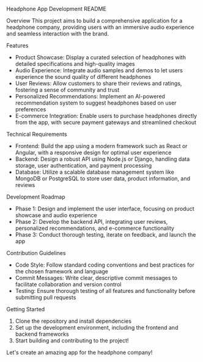 Headphone App Development README

Overview
This project aims to build a comprehensive application for a headphone company, providing users with an immersive audio experience and seamless interaction with the brand.

Features
- Product Showcase: Display a curated selection of headphones with detailed specifications and high-quality images
- Audio Experience: Integrate audio samples and demos to let users experience the sound quality of different headphones
- User Reviews: Allow customers to share their reviews and ratings, fostering a sense of community and trust
- Personalized Recommendations: Implement an AI-powered recommendation system to suggest headphones based on user preferences
- E-commerce Integration: Enable users to purchase headphones directly from the app, with secure payment gateways and streamlined checkout

Technical Requirements
- Frontend: Build the app using a modern framework such as React or Angular, with a responsive design for optimal user experience
- Backend: Design a robust API using Node.js or Django, handling data storage, user authentication, and payment processing
- Database: Utilize a scalable database management system like MongoDB or PostgreSQL to store user data, product information, and reviews

Development Roadmap
- Phase 1: Design and implement the user interface, focusing on product showcase and audio experience
- Phase 2: Develop the backend API, integrating user reviews, personalized recommendations, and e-commerce functionality
- Phase 3: Conduct thorough testing, iterate on feedback, and launch the app

Contribution Guidelines
- Code Style: Follow standard coding conventions and best practices for the chosen framework and language
- Commit Messages: Write clear, descriptive commit messages to facilitate collaboration and version control
- Testing: Ensure thorough testing of all features and functionality before submitting pull requests

Getting Started
1. Clone the repository and install dependencies
2. Set up the development environment, including the frontend and backend frameworks
3. Start building and contributing to the project!

Let's create an amazing app for the headphone company!